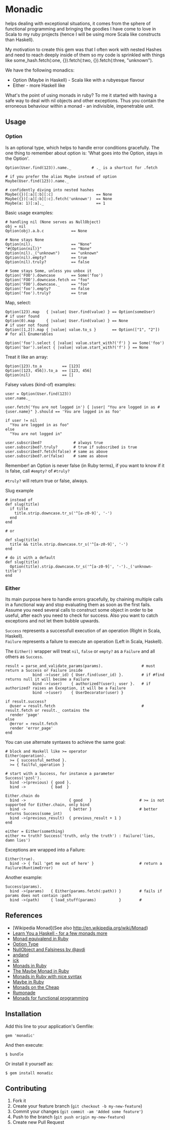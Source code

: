 # Monadic

helps dealing with exceptional situations, it comes from the sphere of functional programming and bringing the goodies I have come to love in Scala to my ruby projects (hence I will be using more Scala like constructs than Haskell).

My motivation to create this gem was that I often work with nested Hashes and need to reach deeply inside of them so my code is sprinkled with things like some_hash.fetch(:one, {}).fetch(:two, {}).fetch(:three, "unknown"). 

We have the following monadics:

- Option (Maybe in Haskell) - Scala like with a rubyesque flavour
- Either - more Haskell like

What's the point of using monads in ruby? To me it started with having a safe way to deal with nil objects and other exceptions.
Thus you contain the erroneous behaviour within a monad - an indivisible, impenetrable unit.

## Usage

### Option
Is an optional type, which helps to handle error conditions gracefully. The one thing to remember about option is: 'What goes into the Option, stays in the Option'. 

    Option(User.find(123)).name._         # ._ is a shortcut for .fetch 

    # if you prefer the alias Maybe instead of option
    Maybe(User.find(123)).name._

    # confidently diving into nested hashes
    Maybe({})[:a][:b][:c]                   == None
    Maybe({})[:a][:b][:c].fetch('unknown')  == None
    Maybe(a: 1)[:a]._                       == 1

Basic usage examples:

    # handling nil (None serves as NullObject)
    obj = nil
    Option(obj).a.b.c            == None

    # None stays None
    Option(nil)._                == "None"
    "#{Option(nil)}"             == "None"
    Option(nil)._("unknown")     == "unknown"
    Option(nil).empty?           == true
    Option(nil).truly?           == false

    # Some stays Some, unless you unbox it
    Option('FOO').downcase       == Some('foo') 
    Option('FOO').downcase.fetch == "foo"
    Option('FOO').downcase._     == "foo"
    Option('foo').empty?         == false
    Option('foo').truly?         == true

Map, select:
    
    Option(123).map   { |value| User.find(value) } == Option(someUser)    # if user found
    Option(0).map     { |value| User.find(value) } == None                # if user not found
    Option([1,2]).map { |value| value.to_s }       == Option(["1", "2"])  # for all Enumerables

    Option('foo').select { |value| value.start_with?('f') } == Some('foo')
    Option('bar').select { |value| value.start_with?('f') } == None

Treat it like an array:

    Option(123).to_a         == [123]
    Option([123, 456]).to_a  == [123, 456]
    Option(nil)              == []

Falsey values (kind-of) examples:

    user = Option(User.find(123))
    user.name._

    user.fetch('You are not logged in') { |user| "You are logged in as #{user.name}" }.should == 'You are logged in as foo'

    if user != nil
      "You are logged in as foo"
    else
      "You are not logged in"

    user.subscribed?              # always true
    user.subscribed?.truly?       # true if subscribed is true
    user.subscribed?.fetch(false) # same as above
    user.subscribed?.or(false)    # same as above

Remember! an Option is never false (in Ruby terms), if you want to know if it is false, call `#empty?` of `#truly?`

`#truly?` will return true or false, always.

Slug example

    # instead of 
    def slug(title)
      if title
        title.strip.downcase.tr_s('^[a-z0-9]', '-')
      end
    end

    # or 

    def slug(title)
      title && title.strip.downcase.tr_s('^[a-z0-9]', '-')
    end

    # do it with a default
    def slug(title)
      Option(title).strip.downcase.tr_s('^[a-z0-9]', '-')._('unknown-title')
    end

### Either
Its main purpose here to handle errors gracefully, by chaining multiple calls in a functional way and stop evaluating them as soon as the first fails.
Assume you need several calls to construct some object in order to be useful, after each you need to check for success. Also you want to catch exceptions and not let them bubble upwards.

`Success` represents a successfull execution of an operation (Right in Scala, Haskell).  
`Failure` represents a failure to execute an operation (Left in Scala, Haskell).  

The `Either()` wrapper will treat `nil`, `false` or `empty?` as a `Failure` and all others as `Success`.

    result = parse_and_validate_params(params).                 # must return a Success or Failure inside
                bind ->(user_id) { User.find(user_id) }.        # if #find returns null it will become a Failure
                bind ->(user)    { authorized?(user); user }.   # if authorized? raises an Exception, it will be a Failure 
                bind ->(user)    { UserDecorator(user) }

    if result.success?
      @user = result.fetch                                      # result.fetch or result._ contains the 
      render 'page'
    else
      @error = result.fetch
      render 'error_page'
    end

You can use alternate syntaxes to achieve the same goal:

    # block and Haskell like >= operator
    Either(operation).
      >= { successful_method }.
      >= { failful_operation }

    # start with a Success, for instance a parameter
    Success('pzol').
      bind ->(previous) { good }.
      bind ->           { bad  }

    Either.chain do
      bind ->                   { good   }                     # >= is not supported for Either.chain, only bind
      bind ->                   { better }                     # better returns Success(some_int)
      bind ->(previous_result)  { previous_result + 1 }
    end

    either = Either(something)
    either += truth? Success('truth, only the truth') : Failure('lies, damn lies')

Exceptions are wrapped into a Failure:

    Either(true).
      bind -> { fail 'get me out of here' }                    # return a Failure(RuntimeError)

Another example:

    Success(params).
      bind ->(params)   { Either(params.fetch(:path)) }        # fails if params does not contain :path
      bind ->(path)     { load_stuff(params)          }        # 


## References

 * [Wikipedia Monad](See also http://en.wikipedia.org/wiki/Monad)
 * [Learn You a Haskell - for a few monads more](http://learnyouahaskell.com/for-a-few-monads-more)
 * [Monad equivalend in Ruby](http://stackoverflow.com/questions/2709361/monad-equivalent-in-ruby)
 * [Option Type ](http://devblog.avdi.org/2011/05/30/null-objects-and-falsiness/)
 * [NullObject and Falsiness by @avdi](http://devblog.avdi.org/2011/05/30/null-objects-and-falsiness/)
 * [andand](https://github.com/raganwald/andand/blob/master/README.textile)
 * [ick](http://ick.rubyforge.org/)
 * [Monads in Ruby](http://moonbase.rydia.net/mental/writings/programming/monads-in-ruby/00introduction.html)
 * [The Maybe Monad in Ruby](http://pretheory.wordpress.com/2008/02/14/the-maybe-monad-in-ruby/)
 * [Monads in Ruby with nice syntax](http://www.valuedlessons.com/2008/01/monads-in-ruby-with-nice-syntax.html)
 * [Maybe in Ruby](https://github.com/bhb/maybe)
 * [Monads on the Cheap](http://osteele.com/archives/2007/12/cheap-monads)
 * [Rumonade](https://github.com/ms-ati/rumonade)
 * [Monads for functional programming](http://homepages.inf.ed.ac.uk/wadler/papers/marktoberdorf/baastad.pdf)

## Installation

Add this line to your application's Gemfile:

    gem 'monadic'

And then execute:

    $ bundle

Or install it yourself as:

    $ gem install monadic

## Contributing

1. Fork it
2. Create your feature branch (`git checkout -b my-new-feature`)
3. Commit your changes (`git commit -am 'Added some feature'`)
4. Push to the branch (`git push origin my-new-feature`)
5. Create new Pull Request
